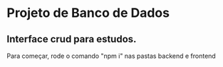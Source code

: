 # Projeto de Banco de Dados
## Interface crud para estudos.

Para começar, rode o comando "npm i" nas pastas backend e frontend